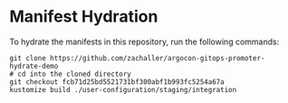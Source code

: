 # Manifest Hydration

To hydrate the manifests in this repository, run the following commands:

```shell
git clone https://github.com/zachaller/argocon-gitops-promoter-hydrate-demo
# cd into the cloned directory
git checkout fcb71d25bd5521731bf300abf1b993fc5254a67a
kustomize build ./user-configuration/staging/integration
```
